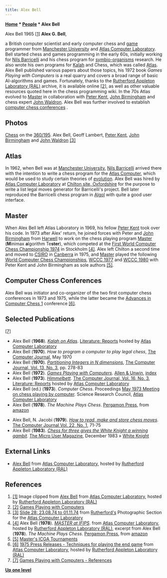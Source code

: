 ```yaml
---
title: Alex Bell
---
```

**[Home](Home "Home") * [People](People "People") * Alex Bell**

[](http://www.chilton-computing.org.uk/acl/associates/permanent/bell.htm) Alex Bell 1965 <a id="cite-note-1" href="#cite-ref-1">[1]</a>
**Alex G. Bell**,

a British computer scientist and early computer chess and [game](Games "Games") programmer from [Manchester University](University_of_Manchester "University of Manchester") and [Atlas Computer Laboratory](Atlas_Computer_Laboratory "Atlas Computer Laboratory"). Bell started chess and games programming in the early 60s, initially working for [Nils Barricelli](Nils_Barricelli "Nils Barricelli") and his chess program for [symbio-organisms](https://en.wikipedia.org/wiki/Evolutionary_algorithm) research. He also wrote his own programs for [Kalah](Kalah "Kalah") and Chess, which was called [Atlas](Atlas "Atlas"). Alex Bell published various papers about those topics, his 1972 book *Games Playing with Computers* is a real quarry and covers a broad range of basic AI-algorithms and games. Fortunately, thanks to the [Rutherford Appleton Laboratory (RAL)](https://en.wikipedia.org/wiki/Rutherford_Appleton_Laboratory) archive, it is available online <a id="cite-note-2" href="#cite-ref-2">[2]</a>, as well as other valuable resources quoted here in the chess programming wiki. In the 70s Atlas evolved to [Master](Master "Master") in collaboration with [Peter Kent](Peter_Kent "Peter Kent"), [John Birmingham](John_Birmingham "John Birmingham") and chess expert [John Waldron](John_Waldron "John Waldron"). Alex Bell was further involved to establish [computer chess conferences](Conferences "Conferences") .

## Photos

[](http://www.chilton-computing.org.uk/gallery/ral/slide28.htm)
[Chess](Master "Master") on the [360/195](IBM_360 "IBM 360"). Alex Bell, Geoff Lambert, [Peter Kent](Peter_Kent "Peter Kent"), [John Birmingham](John_Birmingham "John Birmingham") and [John Waldron](John_Waldron "John Waldron") <a id="cite-note-3" href="#cite-ref-3">[3]</a>

## Atlas

In 1962, when Bell was at [Manchester University](University_of_Manchester "University of Manchester"), [Nils Barricelli](Nils_Barricelli "Nils Barricelli") arrived there with the intention to write a chess program for the [Atlas Computer](https://en.wikipedia.org/wiki/Atlas_Computer_%28Manchester%29), which would be used to study certain theories of [evolution](https://en.wikipedia.org/wiki/Evolution). Alex Bell was hired by [Atlas Computer Laboratory](Atlas_Computer_Laboratory "Atlas Computer Laboratory") at [Chilton site, Oxfordshire](https://en.wikipedia.org/wiki/Chilton,_Oxfordshire) for the purpose to write a list legal moves generator for Barricelli's project. Bell later reproduced the Barricelli chess program in [Algol](Algol "Algol") with quite a good user interface.

## Master

When Alex Bell left Atlas Laboratory in 1969, his fellow [Peter Kent](Peter_Kent "Peter Kent") took over his code. In 1973 after Alex' return, he joined forces with Peter and [John Birmingham](John_Birmingham "John Birmingham") from [Harwell](https://en.wikipedia.org/wiki/Atomic_Energy_Research_Establishment) to work on the chess playing program [Master](Master "Master") (**M**inimax **a**lgorithm Te**ster**), which competed at the [First World Computer Chess Championship 1974](WCCC_1974 "WCCC 1974") in Stockholm <a id="cite-note-4" href="#cite-ref-4">[4]</a>. Alex left Chilton a second time and moved to [CSIRO](https://en.wikipedia.org/wiki/CSIRO) in [Canberra](https://en.wikipedia.org/wiki/Canberra) in 1975, and [Master](Master "Master") played the following [World Computer Chess Championships](World_Computer_Chess_Championship "World Computer Chess Championship"), [WCCC 1977](WCCC_1977 "WCCC 1977") and [WCCC 1980](WCCC_1980 "WCCC 1980") with Peter Kent and John Birmingham as sole authors <a id="cite-note-5" href="#cite-ref-5">[5]</a>.

## Computer Chess Conferences

Alex Bell was initiator and co-organizer of the two first computer chess conferences in 1973 and 1975, while the latter became the [Advances in Computer Chess 1](Advances_in_Computer_Chess_1 "Advances in Computer Chess 1") conference <a id="cite-note-6" href="#cite-ref-6">[6]</a>.

## Selected Publications

<a id="cite-note-7" href="#cite-ref-7">[7]</a>

- Alex Bell (**1968**). *[Kalah on Atlas](http://www.chilton-computing.org.uk/acl/literature/reports/p003.htm)*. [Literature: Reports](http://www.chilton-computing.org.uk/acl/literature/reports/overview.htm) hosted by [Atlas Computer Laboratory](Atlas_Computer_Laboratory "Atlas Computer Laboratory")
- Alex Bell (**1970**). *How to program a computer to play legal chess*, [The Computer Journal](http://comjnl.oxfordjournals.org/), May 1970
- Alex Bell (**1970**). *[Partitioning Integers in N dimensions](http://comjnl.oxfordjournals.org/content/13/3/278.abstract)*, [The Computer Journal, Vol. 13, No. 3](http://comjnl.oxfordjournals.org/content/13/3.toc), pp. 278-83
- Alex Bell (**1972**). *[Games Playing with Computers](http://www.chilton-computing.org.uk/acl/literature/books/gamesplaying/overview.htm)*. [Allen & Unwin](https://en.wikipedia.org/wiki/Allen_%26_Unwin), [index](http://www.chilton-computing.org.uk/acl/literature/books/gamesplaying/index.htm)
- Alex Bell (**1973**). *[Himmelbett](http://www.chilton-computing.org.uk/acl/literature/reports/p010.htm)*. [The Computer Journal, Vol. 16, No. 3](http://comjnl.oxfordjournals.org/content/16/3.toc), [Literature: Reports](http://www.chilton-computing.org.uk/acl/literature/reports/overview.htm) hosted by [Atlas Computer Laboratory](Atlas_Computer_Laboratory "Atlas Computer Laboratory")
- Alex Bell (ed.) (**1973**). *Computer Chess*. Proceedings [May 1973 Meeting on chess playing by computer](Advances_in_Computer_Chess_1 "Advances in Computer Chess 1"). Science Research Council, [Atlas Computer Laboratory](Atlas_Computer_Laboratory "Atlas Computer Laboratory")
- Alex Bell (**1978**). *The Machine Plays Chess*. [Pergamon Press](https://en.wikipedia.org/wiki/Pergamon_Press), from [amazon](http://www.amazon.com/Machine-Plays-Chess-Pergamon/dp/0080212220)

[](http://www.amazon.com/Machine-Plays-Chess-Pergamon/dp/0080212220)

- Alex Bell, N. Jacobi (**1979**). *[How to read, make and store chess moves](http://comjnl.oxfordjournals.org/content/22/1/71.abstract)*. [The Computer Journal Vol. 22, No. 1](http://comjnl.oxfordjournals.org/content/22/1.toc), 71-75
- Alex Bell (**1983**). *[Chess for three gives the White Knight a winning gambit](http://myweb.tiscali.co.uk/themicrouser/issues/01-10/chess.htm)*. [The Micro User Magazine](https://en.wikipedia.org/wiki/The_Micro_User), December 1983 » [White Knight](White_Knight "White Knight")

## External Links

- [Alex Bell](http://www.chilton-computing.org.uk/acl/associates/permanent/bell.htm) from [Atlas Computer Laboratory](Atlas_Computer_Laboratory "Atlas Computer Laboratory"), hosted by [Rutherford Appleton Laboratory (RAL)](https://en.wikipedia.org/wiki/Rutherford_Appleton_Laboratory)

## References

1. <a id="cite-ref-1" href="#cite-note-1">[1]</a> Image clipped from [Alex Bell](http://www.chilton-computing.org.uk/acl/associates/permanent/bell.htm) from [Atlas Computer Laboratory](Atlas_Computer_Laboratory "Atlas Computer Laboratory"), hosted by [Rutherford Appleton Laboratory (RAL)](https://en.wikipedia.org/wiki/Rutherford_Appleton_Laboratory)
1. <a id="cite-ref-2" href="#cite-note-2">[2]</a> [Games Playing with Computers](http://www.chilton-computing.org.uk/acl/literature/books/gamesplaying/overview.htm)
1. <a id="cite-ref-3" href="#cite-note-3">[3]</a> [Slide 28: 23.08.74 to 01.11.74](http://www.chilton-computing.org.uk/gallery/ral/slide28.htm) from [Rutherford's](https://en.wikipedia.org/wiki/Rutherford_Appleton_Laboratory) Photographic Section for the [Atlas Computer Laboratory](Atlas_Computer_Laboratory "Atlas Computer Laboratory")
1. <a id="cite-ref-4" href="#cite-note-4">[4]</a> Alex Bell (**1978**). *[MASTER at IFIPS](http://www.chilton-computing.org.uk/acl/applications/cocoa/p008.htm)*. from [Atlas Computer Laboratory](Atlas_Computer_Laboratory "Atlas Computer Laboratory"), hosted by [Rutherford Appleton Laboratory (RAL)](https://en.wikipedia.org/wiki/Rutherford_Appleton_Laboratory), excerpt from Alex Bell (**1978**). *The Machine Plays Chess*. [Pergamon Press](https://en.wikipedia.org/wiki/Pergamon_Press), from [amazon](http://www.amazon.com/Machine-Plays-Chess-Pergamon/dp/0080212220)
1. <a id="cite-ref-5" href="#cite-note-5">[5]</a> [Master's ICGA Tournaments](https://www.game-ai-forum.org/icga-tournaments/program.php?id=46)
1. <a id="cite-ref-6" href="#cite-note-6">[6]</a> [1975 Press Releases - Techniques for playing the end game](http://www.chilton-computing.org.uk/acl/literature/news/1975.htm) from [Atlas Computer Laboratory](Atlas_Computer_Laboratory "Atlas Computer Laboratory"), hosted by [Rutherford Appleton Laboratory (RAL)](https://en.wikipedia.org/wiki/Rutherford_Appleton_Laboratory)
1. <a id="cite-ref-7" href="#cite-note-7">[7]</a> [Games Playing with Computers - References](http://www.chilton-computing.org.uk/acl/literature/books/gamesplaying/references.htm)

**[Up one level](People "People")**

